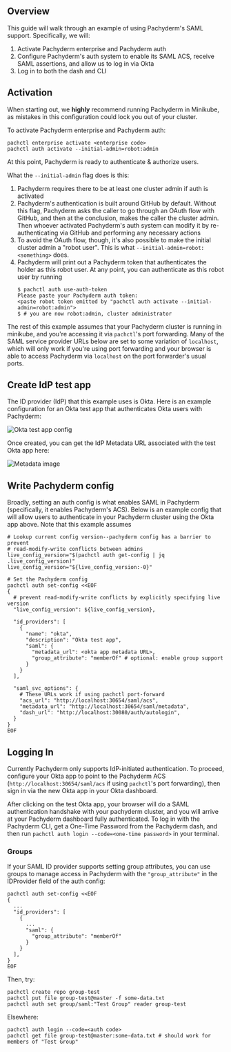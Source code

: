 ## Overview

This guide will walk through an example of using Pachyderm's SAML support. Specifically, we will:

1. Activate Pachyderm enterprise and Pachyderm auth
2. Configure Pachyderm's auth system to enable its SAML ACS, receive SAML
   assertions, and allow us to log in via Okta
3. Log in to both the dash and CLI

## Activation

When starting out, we **highly** recommend running Pachyderm in Minikube, as
mistakes in this configuration could lock you out of your cluster.

To activate Pachyderm enterprise and Pachyderm auth:

```
pachctl enterprise activate <enterprise code>
pachctl auth activate --initial-admin=robot:admin
```

At this point, Pachyderm is ready to authenticate & authorize users.

What the `--initial-admin` flag does is this:
1. Pachyderm requires there to be at least one cluster admin if auth is
   activated
2. Pachyderm's authentication is built around GitHub by default. Without this
   flag, Pachyderm asks the caller to go through an OAuth flow with GitHub, and
   then at the conclusion, makes the caller the cluster admin. Then whoever
   activated Pachyderm's auth system can modify it by re-authenticating via
   GitHub and performing any necessary actions
3. To avoid the OAuth flow, though, it's also possible to make the initial
   cluster admin a "robot user". This is what
   `--initial-admin=robot:<something>` does.
4. Pachyderm will print out a Pachyderm token that authenticates the holder as
   this robot user. At any point, you can authenticate as this robot user by
   running
   ```
   $ pachctl auth use-auth-token
   Please paste your Pachyderm auth token:
   <paste robot token emitted by "pachctl auth activate --initial-admin=robot:admin">
   $ # you are now robot:admin, cluster administrator
   ```

The rest of this example assumes that your Pachyderm cluster is running in
minikube, and you're accessing it via `pachctl`'s port forwarding. Many of the
SAML service provider URLs below are set to some variation of `localhost`,
which will only work if you're using port forwarding and your browser is able
to access Pachyderm via `localhost` on the port forwarder's usual ports.

## Create IdP test app
The ID provider (IdP) that this example uses is Okta. Here is an example
configuration for an Okta test app that authenticates Okta users
with Pachyderm:

![Okta test app config](https://github.com/pachyderm/pachyderm/blob/handle_requests_crewjam/doc/auth/okta_form.png)

Once created, you can get the IdP Metadata URL associated with the test Okta
app here:

![Metadata image](https://github.com/pachyderm/pachyderm/blob/handle_requests_crewjam/doc/auth/IdPMetadata_highlight.png)

## Write Pachyderm config
Broadly, setting an auth config is what enables SAML in Pachyderm
(specifically, it enables Pachyderm's ACS). Below is an example config that will
allow users to authenticate in your Pachyderm cluster using the Okta app above.
Note that this example assumes

```
# Lookup current config version--pachyderm config has a barrier to prevent
# read-modify-write conflicts between admins
live_config_version="$(pachctl auth get-config | jq .live_config_version)"
live_config_version="${live_config_version:-0}"

# Set the Pachyderm config
pachctl auth set-config <<EOF
{
  # prevent read-modify-write conflicts by explicitly specifying live version
  "live_config_version": ${live_config_version},

  "id_providers": [
    {
      "name": "okta",
      "description": "Okta test app",
      "saml": {
        "metadata_url": <okta app metadata URL>,
        "group_attribute": "memberOf" # optional: enable group support
      }
    }
  ],

  "saml_svc_options": {
    # These URLs work if using pachctl port-forward
    "acs_url": "http://localhost:30654/saml/acs",
    "metadata_url": "http://localhost:30654/saml/metadata",
    "dash_url": "http://localhost:30080/auth/autologin",
  }
}
EOF
```

## Logging In
Currently Pachyderm only supports IdP-initiated authentication. To proceed,
configure your Okta app to point to the Pachyderm ACS
(`http://localhost:30654/saml/acs` if using `pachctl`'s port forwarding), then
sign in via the new Okta app in your Okta dashboard.

After clicking on the test Okta app, your browser will do a SAML authentication
handshake with your pachyderm cluster, and you will arrive at your Pachyderm
dashboard fully authenticated. To log in with the Pachyderm CLI, get a One-Time
Password from the Pachyderm dash, and then run `pachctl auth login
--code=<one-time password>` in your terminal.

### Groups
If your SAML ID provider supports setting group attributes, you can use groups to manage access in Pachyderm with the `"group_attribute"` in the IDProvider field of the auth config:
```
pachctl auth set-config <<EOF
{
  ...
  "id_providers": [
    {
      ...
      "saml": {
        "group_attribute": "memberOf"
      }
    }
  ],
}
EOF
```
Then, try:
```
pachctl create repo group-test
pachctl put file group-test@master -f some-data.txt
pachctl auth set group/saml:"Test Group" reader group-test
```
Elsewhere:
```
pachctl auth login --code=<auth code>
pachctl get file group-test@master:some-data.txt # should work for members of "Test Group"
```

